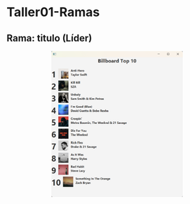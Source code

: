 # Taller01-Ramas

## Rama: titulo (Líder)
<p align="center">
  <img src="TopMusical/titulo_resultado.png" alt="Resultado del programa" width="300">
</p>